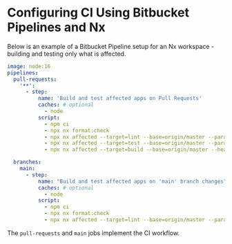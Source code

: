 # Configuring CI Using Bitbucket Pipelines and Nx

Below is an example of a Bitbucket Pipeline setup for an Nx workspace - building and testing only what is affected.

```yaml
image: node:16
pipelines:
  pull-requests:
    '**':
      - step:
          name: 'Build and test affected apps on Pull Requests'
          caches: # optional
            - node
          script:
            - npm ci
            - npx nx format:check
            - npx nx affected --target=lint --base=origin/master --parallel --max-parallel=3
            - npx nx affected --target=test --base=origin/master --parallel --max-parallel=3 --configuration=ci
            - npx nx affected --target=build --base=origin/master --head=HEAD --parallel  --max-parallel=3

  branches:
    main:
      - step:
          name: "Build and test affected apps on 'main' branch changes"
          caches: # optional
            - node
          script:
            - npm ci
            - npx nx format:check
            - npx nx affected --target=lint --base=origin/master --parallel --max-parallel=3 & npx nx affected --target=test --base=HEAD~1 --parallel --max-parallel=3 --configuration=ci & npx nx affected --target=build --base=HEAD~1 --parallel  --max-parallel=3
```

The `pull-requests` and `main` jobs implement the CI workflow.
